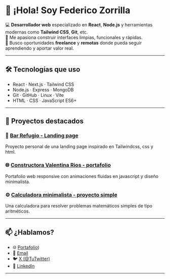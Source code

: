 # 👋 ¡Hola! Soy Federico Zorrilla

💻 **Desarrollador web** especializado en **React**, **Node.js** y herramientas modernas como **Tailwind CSS**, **Git**, etc.  
🚀 Me apasiona construir interfaces limpias, funcionales y rápidas.  
🎯 Busco oportunidades **freelance** y **remotas** donde pueda seguir aprendiendo y aportar valor real.

---

## 🛠️ Tecnologías que uso

- React · Next.js · Tailwind CSS  
- Node.js · Express · MongoDB  
- Git · GitHub · Linux · Vite  
- HTML · CSS · JavaScript ES6+

---

## 📌 Proyectos destacados

 ### 🔧 [Bar Refugio - Landing page ](https://github.com/federicozorrillaoficial/El-Refugio)  
Proyecto personal de una landing page inspirado en Tailwindcss, css y html.

 ### 🌐 [Constructora Valentina Rios - portafolio](https://github.com/federicozorrillaoficial/Constructora-Valentina-Rios/)
Portafolio web responsive con animaciones fluidas en javascript y diseño minimalista.

 ### ⚙️ [Calculadora minimalista - proyecto simple](https://github.com/federicozorrillaoficial/Calculadora/)  
Una calculadora para resolver problemas matemáticos simples de tipo aritméticos.

---

 ## 📫 ¿Hablamos?

- 🌐 [Portafolio](https://federicozorrillaoficial.com/))
- 📧 [Email](federicozorrillaoficial@gmail.com)
- 🐦 [X (@TuTwitter)](https://x.com/Federico_Z_O)
- 💼 [LinkedIn](https://do.linkedin.com/in/federicozorrilla)

---
